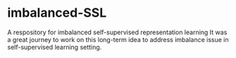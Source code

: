 # imbalanced-SSL
A respository for imbalanced self-supervised representation learning
It was a great journey to work on this long-term idea to address imbalance issue in self-supervised learning setting. 
